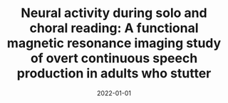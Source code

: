 ---
title: "Neural activity during solo and choral reading: A functional magnetic resonance imaging study of overt continuous speech production in adults who stutter"
collection: publications
category: manuscripts
permalink: /publication/2022-neural-solo-choral-reading-stutter/
date: 2022-01-01
venue: "Frontiers in Human Neuroscience"
excerpt: "Overall, brain activity differences in AWS relative to controls in the two conditions were similar, showing expected patterns of hyperactivity in premotor/motor regions but underactivity in auditory regions. Functional connectivity of the left auditory cortex (STG) showed that within the AWS group there was increased correlated activity with the right insula and inferior frontal area during choral speech."
paperurl: "https://pubmed.ncbi.nlm.nih.gov/35937674/"
citation: 'Garnett EO, Chow HM, Limb S, Liu Y, Chang SE. Neural activity during solo and choral reading: A functional magnetic resonance imaging study of overt continuous speech production in adults who stutter. Front Hum Neurosci. 2022 Jul 22;16:894676. doi: 10.3389/fnhum.2022.894676. PMID: 35937674; PMCID: PMC9353050.'
---